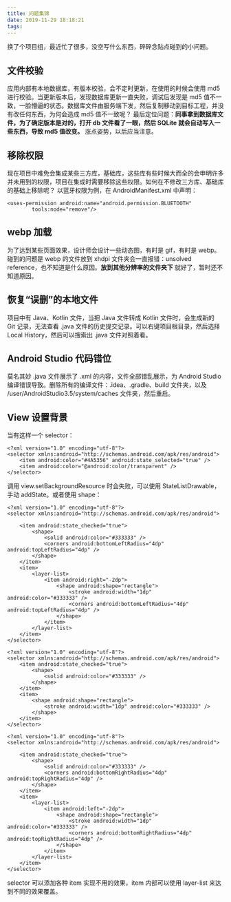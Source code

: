 ```yaml
---
title: 问题集锦
date: 2019-11-29 18:18:21
tags:
---
```

换了个项目组，最近忙了很多，没空写什么东西，碎碎念贴点碰到的小问题。

## 文件校验
应用内部有本地数据库，有版本校验，会不定时更新，在使用的时候会使用 md5 进行校验。当更新版本后，发现数据库更新一直失败，调试后发现是 md5 值不一致，一脸懵逼的状态。数据库文件由服务端下发，然后复制移动到目标工程，并没有改任何东西，为何会造成 md5 值不一致呢？
最后定位问题：**同事拿到数据库文件，为了确定版本是对的，打开 db 文件看了一眼，然后 SQLite 就会自动写入一些东西，导致 md5 值改变。** 涨点姿势，以后应当注意。

<!-- more -->

## 移除权限
现在项目中难免会集成某些三方库，基础库，这些库有些时候大而全的会申明许多并未用到的权限，项目在集成时需要移除这些权限。如何在不修改三方库、基础库的基础上移除呢？
以蓝牙权限为例，在 AndroidManifest.xml 中声明：
```
<uses-permission android:name="android.permission.BLUETOOTH"
        tools:node="remove"/>
```

## webp 加载
为了达到某些页面效果，设计师会设计一些动态图，有时是 gif，有时是 webp。碰到的问题是 webp 的文件放到 xhdpi 文件夹会一直报错：unsolved reference，也不知道是什么原因。**放到其他分辨率的文件夹下** 就好了，暂时还不知道原因。

## 恢复“误删”的本地文件
项目中有 Java、Kotlin 文件，当把 Java 文件转成 Kotlin 文件时，会生成新的 Git 记录，无法查看 .java 文件的历史提交记录。可以右键项目根目录，然后选择 Local History，然后可以搜索出 .java 文件对照着看。

## Android Studio 代码错位
莫名其妙 .java 文件展示了 .xml 的内容，文件全部错乱展示，为 Android Studio 编译错误导致。删除所有的编译文件：.idea、.gradle、build 文件夹，以及 /user/AndroidStudio3.5/system/caches 文件夹，然后重启。

## View 设置背景
当有这样一个 selector：
```
<?xml version="1.0" encoding="utf-8"?>
<selector xmlns:android="http://schemas.android.com/apk/res/android">
    <item android:color="#4A5356" android:state_selected="true" />
    <item android:color="@android:color/transparent" />
</selector>
```
调用 view.setBackgroundResource 时会失败，可以使用 StateListDrawable，手动 addState。或者使用 shape：
```
<?xml version="1.0" encoding="utf-8"?>
<selector xmlns:android="http://schemas.android.com/apk/res/android">

    <item android:state_checked="true">
        <shape>
            <solid android:color="#333333" />
            <corners android:bottomLeftRadius="4dp" android:topLeftRadius="4dp" />
        </shape>
    </item>
    <item>
        <layer-list>
            <item android:right="-2dp">
                <shape android:shape="rectangle">
                    <stroke android:width="1dp" android:color="#333333" />
                    <corners android:bottomLeftRadius="4dp" android:topLeftRadius="4dp" />
                </shape>
            </item>
        </layer-list>
    </item>
</selector>

<?xml version="1.0" encoding="utf-8"?>
<selector xmlns:android="http://schemas.android.com/apk/res/android">
    <item android:state_checked="true">
        <shape>
            <solid android:color="#333333" />
        </shape>
    </item>
    <item>
        <shape android:shape="rectangle">
            <stroke android:width="1dp" android:color="#333333" />
        </shape>
    </item>
</selector>

<?xml version="1.0" encoding="utf-8"?>
<selector xmlns:android="http://schemas.android.com/apk/res/android">

    <item android:state_checked="true">
        <shape>
            <solid android:color="#333333" />
            <corners android:bottomRightRadius="4dp" android:topRightRadius="4dp" />
        </shape>
    </item>
    <item>
        <layer-list>
            <item android:left="-2dp">
                <shape android:shape="rectangle">
                    <stroke android:width="1dp" android:color="#333333" />
                    <corners android:bottomRightRadius="4dp" android:topRightRadius="4dp" />
                </shape>
            </item>
        </layer-list>
    </item>
</selector>
```
selector 可以添加各种 item 实现不用的效果，item 内部可以使用 layer-list 来达到不同的效果覆盖。